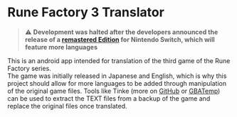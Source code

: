 # Rune Factory 3 Translator

> ⚠️ **Development was halted after the developers announced the release of a [remastered Edition](https://marvelousgames.com/games/rune-factory-3-special) for Nintendo Switch, which will feature more languages**

This is an android app intended for translation of the third game of the Rune Factory series.<br>
The game was initially released in Japanese and English, which is why this project should allow for more languages to be added through manipulation of the original game files. Tools like Tinke (more on [GitHub](https://github.com/pleonex/tinke) or [GBATemp](https://gbatemp.net/threads/tinke-0-7-2.303529/)) can be used to extract the TEXT files from a backup of the game and replace the original files once translated.

